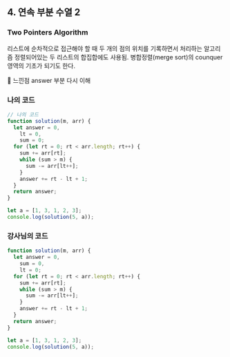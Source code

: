 ## 4. 연속 부분 수열 2

### Two Pointers Algorithm

리스트에 순차적으로 접근해야 할 때 두 개의 점의 위치를 기록하면서 처리하는 알고리즘
정렬되어있는 두 리스트의 합집합에도 사용됨.
병합정렬(merge sort)의 counquer 영역의 기초가 되기도 한다.

📌 느낀점
answer 부분 다시 이해

### 나의 코드

```js
// 나의 코드
function solution(m, arr) {
  let answer = 0,
    lt = 0,
    sum = 0;
  for (let rt = 0; rt < arr.length; rt++) {
    sum += arr[rt];
    while (sum > m) {
      sum -= arr[lt++];
    }
    answer += rt - lt + 1;
  }
  return answer;
}

let a = [1, 3, 1, 2, 3];
console.log(solution(5, a));
```

### 강사님의 코드

```js
function solution(m, arr) {
  let answer = 0,
    sum = 0,
    lt = 0;
  for (let rt = 0; rt < arr.length; rt++) {
    sum += arr[rt];
    while (sum > m) {
      sum -= arr[lt++];
    }
    answer += rt - lt + 1;
  }
  return answer;
}

let a = [1, 3, 1, 2, 3];
console.log(solution(5, a));
```
